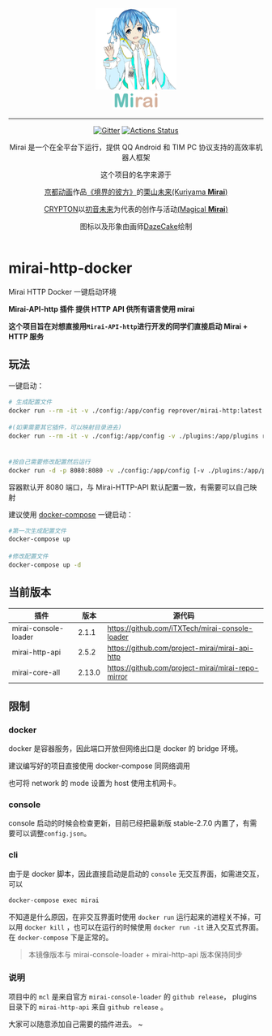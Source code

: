 <div align="center">
   <img width="160" src="https://github.com/mamoe/mirai/blob/dev/docs/mirai.png" alt="logo"></br>

   <img width="95" src="https://github.com/mamoe/mirai/blob/dev/docs/mirai.svg" alt="title">

---

[![Gitter](https://badges.gitter.im/mamoe/mirai.svg)](https://gitter.im/mamoe/mirai?utm_source=badge&utm_medium=badge&utm_campaign=pr-badge)
[![Actions Status](https://github.com/mamoe/mirai-api-http/workflows/Gradle%20CI/badge.svg)](https://github.com/mamoe/mirai-api-http/actions)

Mirai 是一个在全平台下运行，提供 QQ Android 和 TIM PC 协议支持的高效率机器人框架

这个项目的名字来源于

<p><a href = "http://www.kyotoanimation.co.jp/">京都动画</a>作品<a href = "https://zh.moegirl.org/zh-hans/%E5%A2%83%E7%95%8C%E7%9A%84%E5%BD%BC%E6%96%B9">《境界的彼方》</a>的<a href = "https://zh.moegirl.org/zh-hans/%E6%A0%97%E5%B1%B1%E6%9C%AA%E6%9D%A5">栗山未来(Kuriyama <b>Mirai</b>)</a></p>
<p><a href = "https://www.crypton.co.jp/">CRYPTON</a>以<a href = "https://www.crypton.co.jp/miku_eng">初音未来</a>为代表的创作与活动<a href = "https://magicalmirai.com/2019/index_en.html">(Magical <b>Mirai</b>)</a></p>
图标以及形象由画师<a href = "">DazeCake</a>绘制

</div>
<br/>

# mirai-http-docker

Mirai HTTP Docker 一键启动环境

<b>Mirai-API-http 插件 提供 HTTP API 供所有语言使用 mirai</b>

<b>这个项目旨在对想直接用`Mirai-API-http`进行开发的同学们直接启动 Mirai + HTTP 服务</b>

## 玩法

一键启动：

```bash
# 生成配置文件
docker run --rm -it -v ./config:/app/config reprover/mirai-http:latest

#(如果需要其它插件，可以映射目录进去)
docker run --rm -it -v ./config:/app/config -v ./plugins:/app/plugins reprover/mirai-http:latest


#按自己需要修改配置然后运行
docker run -d -p 8080:8080 -v ./config:/app/config [-v ./plugins:/app/plugins] reprover/mirai-http:latest
```

容器默认开 8080 端口，与 Mirai-HTTP-API 默认配置一致，有需要可以自己映射

建议使用 [docker-compose](https://github.com/rxrw/mirai-docker-starter/blob/master/docker-compose.yml) 一键启动：

```bash
#第一次生成配置文件
docker-compose up

#修改配置文件
docker-compose up -d
```

## 当前版本

| 插件                 | 版本   | 源代码 |
| -------------------- | ------ | ---- |
| mirai-console-loader | 2.1.1  | <https://github.com/iTXTech/mirai-console-loader> |
| mirai-http-api       | 2.5.2 | <https://github.com/project-mirai/mirai-api-http> |
| mirai-core-all       | 2.13.0  | <https://github.com/project-mirai/mirai-repo-mirror> |

## 限制

### docker

docker 是容器服务，因此端口开放但网络出口是 docker 的 bridge 环境。

建议编写好的项目直接使用 docker-compose 同网络调用

也可将 network 的 mode 设置为 host 使用主机网卡。

### console

console 启动的时候会检查更新，目前已经把最新版 stable-2.7.0 内置了，有需要可以调整`config.json`。

### cli

由于是 docker 脚本，因此直接启动是启动的 `console` 无交互界面，如需进交互，可以

```bash
docker-compose exec mirai
```

不知道是什么原因，在非交互界面时使用 `docker run` 运行起来的进程关不掉，可以用 `docker kill` ，也可以在运行的时候使用 `docker run -it` 进入交互式界面。在 `docker-compose` 下是正常的。

> 本镜像版本与 mirai-console-loader + mirai-http-api 版本保持同步

### 说明

项目中的 `mcl` 是来自官方 `mirai-console-loader` 的 `github release`， plugins 目录下的 `mirai-http-api` 来自 `github release` 。

大家可以随意添加自己需要的插件进去。
~
